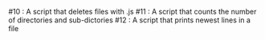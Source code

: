 #10 : A script that deletes files with .js
#11 : A script that counts the number of directories and sub-dictories
#12 : A script that prints newest lines in a file

